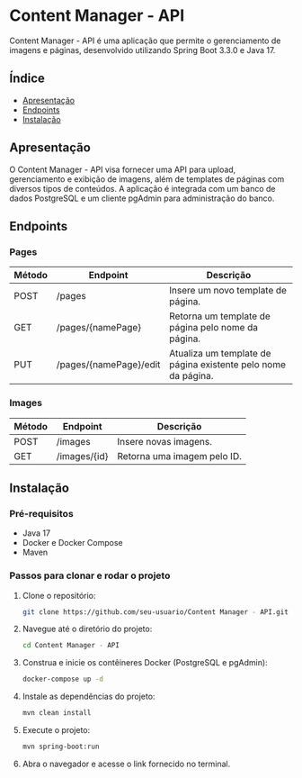 
# Content Manager - API

Content Manager - API é uma aplicação que permite o gerenciamento de imagens e páginas, desenvolvido utilizando Spring Boot 3.3.0 e Java 17.

## Índice

- [Apresentação](#apresentação)
- [Endpoints](#endpoints)
- [Instalação](#instalação)


## Apresentação

O Content Manager - API visa fornecer uma API para upload, gerenciamento e exibição de imagens, além de templates de páginas com diversos tipos de conteúdos. A aplicação é integrada com um banco de dados PostgreSQL e um cliente pgAdmin para administração do banco.

## Endpoints

### Pages

| Método | Endpoint                | Descrição                                                                                           |
|--------|-------------------------|-----------------------------------------------------------------------------------------------------|
| POST   | /pages                  | Insere um novo template de página.                                                                  |
| GET    | /pages/{namePage}       | Retorna um template de página pelo nome da página.                                                  |
| PUT    | /pages/{namePage}/edit  | Atualiza um template de página existente pelo nome da página.     

### Images

| Método | Endpoint       | Descrição                                                                                           |
|--------|----------------|-----------------------------------------------------------------------------------------------------|
| POST   | /images        | Insere novas imagens.                                                                               |
| GET    | /images/{id}   | Retorna uma imagem pelo ID.                                                                         |


## Instalação

### Pré-requisitos

- Java 17
- Docker e Docker Compose
- Maven

### Passos para clonar e rodar o projeto

1. Clone o repositório:
    ```bash
    git clone https://github.com/seu-usuario/Content Manager - API.git
    ```

2. Navegue até o diretório do projeto:
    ```bash
    cd Content Manager - API
    ```

3. Construa e inicie os contêineres Docker (PostgreSQL e pgAdmin):
    ```bash
    docker-compose up -d
    ```

4. Instale as dependências do projeto:
    ```bash
    mvn clean install
    ```

5. Execute o projeto:
    ```bash
    mvn spring-boot:run
    ```

6. Abra o navegador e acesse o link fornecido no terminal.

